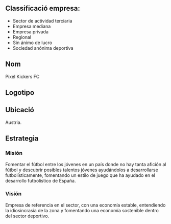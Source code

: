 ## Classificació empresa: 
- Sector de actividad terciaria
- Empresa mediana
- Empresa privada
- Regional
- Sin ánimo de lucro
- Sociedad anónima deportiva

## Nom
Pixel Kickers FC


## Logotipo

## Ubicació
Austria. 

## Estrategia
### Misión
Fomentar el fútbol entre los jóvenes en un país donde no hay tanta afición al fútbol y descubrir posibles talentos jóvenes ayudándolos  a desarrollarse futbolísticamente, fomentando un estilo de juego que ha ayudado en el desarrollo futbolístico de España.

### Visión
Empresa de referencia en el sector, con una economía estable, entendiendo la idiosincrasia de la zona y fomentando una economía sostenible dentro del sector deportivo. 
